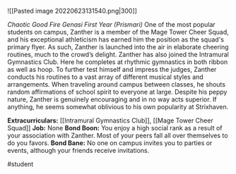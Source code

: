![[Pasted image 20220623131540.png|300]]

*Chaotic Good Fire Genasi First Year (Prismari)*
One of the most popular students on campus, Zanther is a member of the Mage Tower Cheer Squad, and his exceptional athleticism has earned him the position as the squad's primary flyer. As such, Zanther is launched into the air in elaborate cheering routines, much to the crowd’s delight.
Zanther has also joined the Intramural Gymnastics Club. Here he completes at rhythmic gymnastics in both ribbon as well as hoop. To further test himself and impress the judges, Zanther conducts his routines to a vast array of different musical styles and arrangements. When traveling around campus between classes, he shouts random affirmations of school spirit to everyone at large. Despite his peppy nature, Zanther is genuinely encouraging and in no way acts superior. If anything, he seems somewhat oblivious to his own popularity at Strixhaven.

**Extracurriculars:** [[Intramural Gymnastics Club]], [[Mage Tower Cheer Squad]]
**Job:** None
**Bond Boon:** You enjoy a high social rank as a result of your association with Zanther. Most of your peers fall all over themselves to do you favors.
**Bond Bane:** No one on campus invites you to parties or events, although your friends receive invitations.

#student